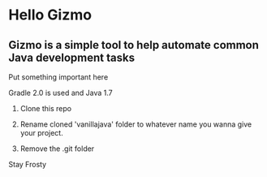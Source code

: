 Hello Gizmo
==================================

Gizmo is a simple tool to help automate common Java development tasks
---------------------------------------------------------------------


Put something important here

Gradle 2.0 is used and Java 1.7

1. Clone this repo

2. Rename cloned 'vanillajava' folder to whatever name you wanna give your project.

3. Remove the .git folder

Stay Frosty
